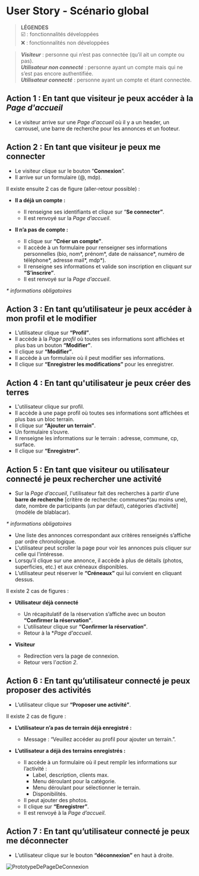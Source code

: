 # User Story - Scénario global


> **LÉGENDES**  
> :ballot_box_with_check: : fonctionnalités développées  
> :x: : fonctionnalités non développées

> ***Visiteur*** : personne qui n’est pas connectée (qu’il ait un compte ou pas).  
> ***Utilisateur non connecté*** : personne ayant un compte mais qui ne s’est pas encore authentifiée.  
> ***Utilisateur connecté*** : personne ayant un compte et étant connectée.


## Action 1 : En tant que visiteur je peux accéder à la *Page d'accueil* 

* Le visiteur arrive sur une *Page d'accueil* où il y a un header, un carrousel, une barre de recherche pour les annonces et un footeur.


## Action 2 : En tant que visiteur je peux me connecter 

* Le visiteur clique sur le bouton “**Connexion**”.
* Il arrive sur un formulaire (@, mdp).

Il existe ensuite 2 cas de figure (aller-retour possible) :
* **Il a déjà un compte :** 
   * Il renseigne ses identifiants et clique sur “**Se connecter”**.
   * Il est renvoyé sur la *Page d’accueil*.

* **Il n’a pas de compte :** 
   * Il clique sur **“Créer un compte”**. 
   * Il accède à un formulaire pour renseigner ses informations personnelles (bio, nom\*, prénom\*, date de naissance\*, numéro de téléphone\*, adresse mail\*, mdp\*).
   * Il renseigne ses informations et valide son inscription en cliquant sur **“S’inscrire”**.
   * Il est renvoyé sur la *Page d’accueil*.

*\* informations obligatoires*


## Action 3 : En tant qu’utilisateur je peux accéder à mon profil et le modifier 

* L’utilisateur clique sur **“Profil”**.
* Il accède à la *Page profil* où toutes ses informations sont affichées et plus bas un bouton **“Modifier”**.
* Il clique sur **“Modifier”**. 
* Il accède à un formulaire où il peut modifier ses informations.
* Il clique sur **“Enregistrer les modifications”** pour les enregistrer.


## Action 4 : En tant qu'utilisateur je peux créer des terres 

* L'utilisateur clique sur profil. 
* Il accède à une page profil où toutes ses informations sont affichées et plus bas un bloc terrain.
* Il clique sur **“Ajouter un terrain”**.
* Un formulaire s’ouvre. 
* Il renseigne les informations sur le terrain : adresse, commune, cp, surface.
* Il clique sur **“Enregistrer”**. 


## Action 5 : En tant que visiteur ou utilisateur connecté je peux rechercher une activité 

* Sur la *Page d’accueil*, l'utilisateur fait des recherches à partir d’une **barre de recherche** [critère de recherche: communes\*(au moins une), date, nombre de participants (un par défaut), catégories d’activité] (modèle de blablacar).

*\* informations obligatoires*

* Une liste des annonces correspondant aux critères renseignés s’affiche par ordre chronologique.
* L'utilisateur peut scroller la page pour voir les annonces puis cliquer sur celle qui l'intéresse. 
* Lorsqu’il clique sur une annonce, il accède à plus de détails (photos, superficies, etc.) et aux créneaux disponibles.
* L’utilisateur peut réserver le **“Créneaux”** qui lui convient en cliquant dessus.


Il existe 2 cas de figures :
* **Utilisateur déjà connecté** 
   * Un récapitulatif de la réservation s’affiche avec un bouton **“Confirmer la réservation”**. 
   * L'utilisateur clique sur **“Confirmer la réservation”**.
   * Retour à la **Page d'accueil*.  

* **Visiteur** 
   * Redirection vers la page de connexion.
   * Retour vers l'*action 2*.


## Action 6 : En tant qu’utilisateur connecté je peux proposer des activités 

* L’utilisateur clique sur **“Proposer une activité”**. 

Il existe 2 cas de figure : 
* **L’utilisateur n’a pas de terrain déjà enregistré :** 
   * Message : “Veuillez accéder au profil pour ajouter un terrain.”.

* **L’utilisateur a déjà des terrains enregistrés :**
   * Il accède à un formulaire où il peut remplir les informations sur l’activité : 
      * Label, description, clients max.
      * Menu déroulant pour la catégorie.
      * Menu déroulant pour sélectionner le terrain.
      * Disponibilités.
   * Il peut ajouter des photos.
   * Il clique sur **“Enregistrer”**.
   * Il est renvoyé à la *Page d’accueil*.


## Action 7 : En tant qu’utilisateur connecté je peux me déconnecter 

* L’utilisateur clique sur le bouton **“déconnexion”** en haut à droite. 

![PrototypeDePageDeConnexion](https://user-images.githubusercontent.com/56674425/124616191-2a2c8500-de76-11eb-9e92-71491e7f5939.png)